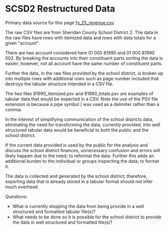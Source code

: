 # SCSD2 Restructured Data

Primary data source for this page [fy_25_revenue.csv](https://github.com/sheridanclash/sheridan_county_tax_dollars_ledgers/blob/main/scsd2_restructured/fy_25_revenue.csv)

The raw CSV files are from Sheridan County School District 2.
The data in the raw files have rows with itemized data and rows with data totals for a given "account".

There are two account considered here 01 000 81990 and 01 000 81990 002. By breaking the accounts into their constituent parts sorting the data is easier; however, not all account have the same number of constituent parts.

Further the data, in the raw files provided by the school district, is broken up into multiple rows with additional rows such as page number included that destroys the tabular structure intended in a CSV file.

The two files 81990_itemized.psv and 81990_totals.psv are examples of tabular data that would be expected in a CSV. Note the use of the PSV file extension is because a pipe symbol | was used as a delimiter rather than a comma.

In the interest of simplifying communication of the school districts data, eliminating the need for transforming the data, currently provided, into well structured tabular data would be beneficial to both the public and the school district. 

If the current data provided is used by the public for the analysis and discuss the school district finances, unnecessary confusion and errors will likely happen due to the need; to reformat the data. Further this adds an additional burden to the individual or groups inspecting the data; to format it.

The data is collected and generated by the school district; therefore, exporting data that is already stored in a tabular format should not infer much overhead.

Questions:
- What is currently stopping the data from being provide in a well structured and formatted tabular file(s)?
- What needs to be done so it is possible for the school district to provide the data in well structured and formatted file(s)?

